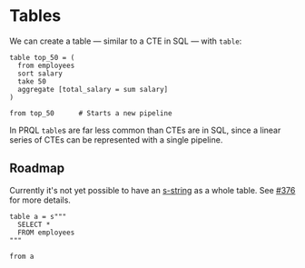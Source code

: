 # Tables

We can create a table — similar to a CTE in SQL — with `table`:

```prql
table top_50 = (
  from employees
  sort salary
  take 50
  aggregate [total_salary = sum salary]
)

from top_50      # Starts a new pipeline
```

In PRQL `table`s are far less common than CTEs are in SQL, since a linear
series of CTEs can be represented with a single pipeline.

## Roadmap

Currently it's not yet possible to have an
[s-string](./../language-features/s-strings.md) as a whole table. See
[#376](https://github.com/PRQL/prql/issues/376) for more details.

<!-- TODO: find an example that we can't currently represent with PRQL -->

```prql_no_test
table a = s"""
  SELECT *
  FROM employees
"""

from a
```
